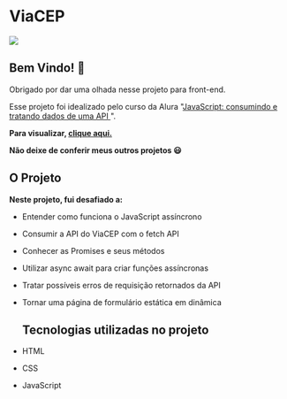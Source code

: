 
# ViaCEP
[![](https://camo.githubusercontent.com/459f141bd5e24c179a0e2dd49691e290ed5c5d4b4cb97767daee7cfaf6e31121/687474703a2f2f696d672e736869656c64732e696f2f7374617469632f76313f6c6162656c3d535441545553266d6573736167653d434f4e434c5549444f26636f6c6f723d475245454e267374796c653d666f722d7468652d6261646765)](https://camo.githubusercontent.com/459f141bd5e24c179a0e2dd49691e290ed5c5d4b4cb97767daee7cfaf6e31121/687474703a2f2f696d672e736869656c64732e696f2f7374617469632f76313f6c6162656c3d535441545553266d6573736167653d434f4e434c5549444f26636f6c6f723d475245454e267374796c653d666f722d7468652d6261646765)

  


  
## Bem Vindo! 👋

  

Obrigado por dar uma olhada nesse projeto para front-end.


Esse projeto foi idealizado pelo curso da Alura "[JavaScript: consumindo e tratando dados de uma API
](https://cursos.alura.com.br/course/javascript-validacoes-reconhecimento-voz)".   

**Para visualizar, [clique aqui.](https://luizfelipesantospereira.github.io/ViaCEP/)**

**Não deixe de conferir meus outros projetos :smiley:**


## O Projeto

  
**Neste projeto, fui desafiado a:**
- Entender como funciona o JavaScript assíncrono
- Consumir a API do ViaCEP com o fetch API
- Conhecer as Promises e seus métodos
- Utilizar async await para criar funções assíncronas
- Tratar possíveis erros de requisição retornados da API
- Tornar uma página de formulário estática em dinâmica

  ## Tecnologias utilizadas no projeto

-   HTML
-   CSS
-  JavaScript

